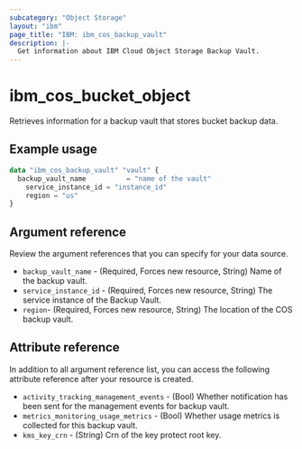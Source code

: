 ```yaml
---
subcategory: "Object Storage"
layout: "ibm"
page_title: "IBM: ibm_cos_backup_vault"
description: |-
  Get information about IBM Cloud Object Storage Backup Vault.
---
```


# ibm_cos_bucket_object

Retrieves information for a backup vault that stores bucket backup data.

## Example usage

```terraform
data "ibm_cos_backup_vault" "vault" {
  backup_vault_name          = "name of the vault"
	service_instance_id = "instance_id"
	region = "us"
}
```
## Argument reference
Review the argument references that you can specify for your data source. 
- `backup_vault_name` - (Required, Forces new resource, String) Name of the backup vault.
- `service_instance_id` - (Required, Forces new resource, String) The service instance of the Backup Vault.
- `region`- (Required, Forces new resource, String) The location of the COS backup vault.

## Attribute reference
In addition to all argument reference list, you can access the following attribute reference after your resource is created.

- `activity_tracking_management_events` - (Bool) Whether  notification has been sent for the management events for backup vault.
- `metrics_monitoring_usage_metrics` - (Bool)  Whether usage metrics is collected for this backup vault.
-  `kms_key_crn` - (String) Crn of the key protect root key.
  

